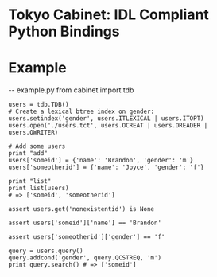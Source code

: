 # Tokyo Cabinet: IDL Compliant Python Bindings

# Example

-- example.py 
    from cabinet import tdb

    users = tdb.TDB()
    # Create a lexical btree index on gender:
    users.setindex('gender', users.ITLEXICAL | users.ITOPT)
    users.open('./users.tct', users.OCREAT | users.OREADER | users.OWRITER)

    # Add some users
    print "add"
    users['someid'] = {'name': 'Brandon', 'gender': 'm'}
    users['someotherid'] = {'name': 'Joyce', 'gender': 'f'}

    print "list"
    print list(users) 
    # => ['someid', 'someotherid']

    assert users.get('nonexistentid') is None

    assert users['someid']['name'] == 'Brandon'

    assert users['someotherid']['gender'] == 'f'

    query = users.query()
    query.addcond('gender', query.QCSTREQ, 'm')
    print query.search() # => ['someid']
